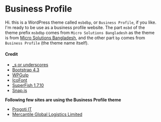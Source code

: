 # Business Profile

Hi. this is a WordPress theme called `msbdbp`, or `Business Profile`, if you like. I'm ready to be use as a business profile website. The part `msbd` of the theme prefix `msbdbp` comes from `Micro Solutions Bangladesh` as the theme is from [Micro Solutions Bangladesh](https://MicroSolutionsBD.com), and the other part `bp` comes from `Business Profile` (the theme name itself).

#### Credit

* [_s or underscores](https://github.com/Automattic/_s)
* [Bootstrap 4.3](https://getbootstrap.com/)
* [WPGulp](https://github.com/ahmadawais/WPGulp)
* [IcoFont](https://icofont.com/)
* [SuperFish 1.7.10](https://github.com/joeldbirch/superfish)
* [Snap.js](http://github.com/jakiestfu/Snap.js/)

**Following few sites are using the Business Profile theme**
* [Progoti IT](https://progotiit.net/)
* [Mercantile Global Logistics Limited](https://mglbd.com/)
